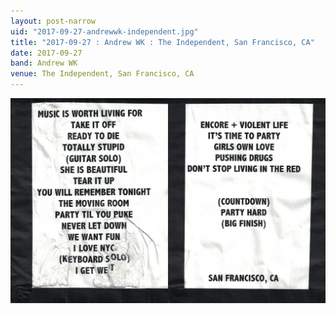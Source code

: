 ```yaml
---
layout: post-narrow
uid: "2017-09-27-andrewwk-independent.jpg"
title: "2017-09-27 : Andrew WK : The Independent, San Francisco, CA"
date: 2017-09-27
band: Andrew WK
venue: The Independent, San Francisco, CA
---
```


<div class="showcase">
  <img src="/img/2017/09/20170927-AndrewWK-Independent.jpg" alt="2017-09-27-andrewwk-independent.jpg">
</div>
